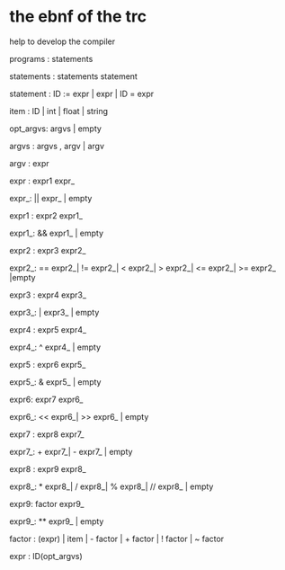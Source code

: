 # the ebnf of the trc

help to develop the compiler

programs : statements

statements : statements statement

statement :
    ID := expr |
    expr |
    ID = expr

item : ID | int | float | string

opt_argvs: argvs | empty

argvs : argvs , argv | argv

argv : expr

expr : expr1 expr_

expr_: || expr_ | empty

expr1 : expr2 expr1_

expr1_: && expr1_ | empty  

expr2 : expr3 expr2_

expr2_: == expr2_| != expr2_| < expr2_| > expr2_| <= expr2_| >= expr2_ |empty

expr3 : expr4 expr3_

expr3_: | expr3_ | empty

expr4 : expr5 expr4_

expr4_: ^ expr4_ | empty

expr5 : expr6 expr5_

expr5_: & expr5_ | empty

expr6: expr7 expr6_

expr6_: << expr6_| >> expr6_ | empty

expr7 : expr8 expr7_

expr7_: + expr7_| - expr7_ | empty

expr8 : expr9 expr8_

expr8_: * expr8_| / expr8_| % expr8_| // expr8_ | empty

expr9: factor expr9_

expr9_: ** expr9_ | empty

factor : (expr) | item | - factor | + factor | ! factor | ~ factor

expr : ID(opt_argvs)
